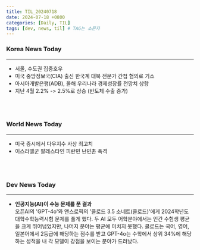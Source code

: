 ```yaml
---
title: TIL_20240718
date: 2024-07-18 +0800
categories: [Daily, TIL]
tags: [dev, news, til] # TAG는 소문자
---
```

### Korea News Today
---
- 서울, 수도권 집중호우
- 미국 중앙정보국(CIA) 출신 한국계 대북 전문가 간첩 혐의로 기소
- 아시아개발은행(ADB), 올해 우리나라 경제성장률 전망치 상향
- 지난 4월 2.2% -> 2.5%로 상승 (반도체 수출 증가)

<br/><br/>

### World News Today
---
- 미국 증시에서 다우지수 사상 최고치  
- 이스라엘군 팔레스타인 피란민 난민촌 폭격

<br/><br/>

### Dev News Today
---
- **인공지능(AI)이 수능 문제를 푼 결과** <br>
  오픈AI의 'GPT-4o'와 앤스로픽의 '클로드 3.5 소네트(클로드)'에게 2024학년도 대학수학능력시험 문제를 풀게 했다.
두 AI 모두 어학분야에서는 인간 수험생 평균을 크게 뛰어넘었지만, 나머지 분야는 평균에 미치지 못했다.
클로드는 국어, 영어, 일본어에서 2등급에 해당하는 점수를 받고 GPT-4o는 수학에서 상위 34%에 해당하는 성적을 내 각 모델이 강점을 보이는 분야가 드러났다.
